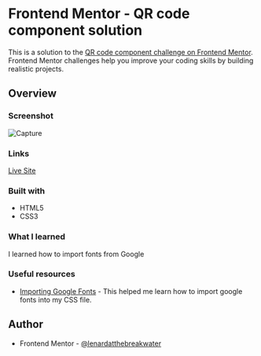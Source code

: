 # Frontend Mentor - QR code component solution

This is a solution to the [QR code component challenge on Frontend Mentor](https://www.frontendmentor.io/challenges/qr-code-component-iux_sIO_H). Frontend Mentor challenges help you improve your coding skills by building realistic projects. 


## Overview

### Screenshot
![Capture](https://github.com/lenardatthebreakwater/qr-code-component/assets/142602437/d9b7cf67-46cf-4d64-ad01-0bb26bca8e9f)


### Links
[Live Site](https://qr-code-component-r92n.onrender.com/)


### Built with

- HTML5
- CSS3


### What I learned

I learned how to import fonts from Google


### Useful resources

- [Importing Google Fonts](https://www.w3docs.com/snippets/css/how-to-import-google-fonts-in-css-file.html) - This helped me learn how to import google fonts into my CSS file. 


## Author

- Frontend Mentor - [@lenardatthebreakwater](https://www.frontendmentor.io/profile/lenardatthebreakwater)
